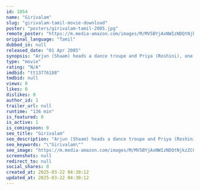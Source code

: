 ```yaml
---
id: 1054
name: "Girivalam"
slug: "girivalam-tamil-movie-download"
poster: "posters/girivalam-tamil-2005.jpg"
remote_poster: "https://m.media-amazon.com/images/M/MV5BYjAxNWIzNDQtNjkzZC00OTY5LWIyZmMtMGI5OGUwZDhkN2Q3XkEyXkFqcGdeQXVyMTI4NDg2OTY1._V1_SX300.jpg"
original_language: "Tamil"
dubbed_in: null
released_date: "01 Apr 2005"
synopsis: "Arjun (Shaam) heads a dance troupe and Priya (Roshini), one of the dancers in the troupe is in love with him. Their aim is to be the permanent fixture at the hotel of Giriprasad (Richard), a millionaire. They lose the competition ..."
type: "movie"
rating: "N/A"
imdbid: "tt13776188"
tmdbid: null
views: 0
likes: 0
dislikes: 0
author_id: 1
trailer_url: null
runtime: "136 min"
is_featured: 0
is_active: 1
is_comingsoon: 0
seo_title: "Girivalam"
seo_description: "Arjun (Shaam) heads a dance troupe and Priya (Roshini), one of the dancers in the troupe is in love with him. Their aim is to be the permanent fixture at the hotel of Giriprasad (Richard), a millionaire. They lose the competition ..."
seo_keywords: "\"Girivalam\""
seo_image: "https://m.media-amazon.com/images/M/MV5BYjAxNWIzNDQtNjkzZC00OTY5LWIyZmMtMGI5OGUwZDhkN2Q3XkEyXkFqcGdeQXVyMTI4NDg2OTY1._V1_SX300.jpg"
screenshots: null
redirect_to: null
social_shares: 0
created_at: 2025-03-22 04:30:12
updated_at: 2025-03-22 04:30:12
---
```


